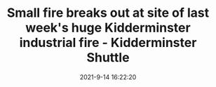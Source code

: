 ---
"title": "Small fire breaks out at site of last week's huge Kidderminster industrial fire - Kidderminster Shuttle"
"date": "2021-9-14 16:22:20"
"feed_name": "GOOGLENEWSINDUSTRIAL"
"feed_website": "https://news.google.com/search?q=industrial%2Bincident&hl=en-US&gl=US&ceid=US:en"
"feed_rss": "https://news.google.com/rss/search?q=industrial%2Bincident&hl=en-US&gl=US&ceid=US:en"
"link": "https://www.kidderminstershuttle.co.uk/news/19580409.small-fire-breaks-site-last-weeks-huge-industrial-fire/"
"file": "_posts/2021-1-1-0277f8bcc0a2ad50b9c5cfca7bf2f9e0d3ea8641.md"
"accident": "1"
"drilling": "0"
"dead": "0"
"injured": "0"
---